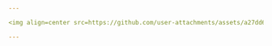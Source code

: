 ```yaml
---

<img align=center src=https://github.com/user-attachments/assets/a27dd642-9d7a-436d-9703-656ea5c64fd0>

---
```


